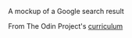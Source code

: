 A mockup of a Google search result

From The Odin Project's [curriculum](http://www.theodinproject.com/courses/web-development-101/lessons/html-css)